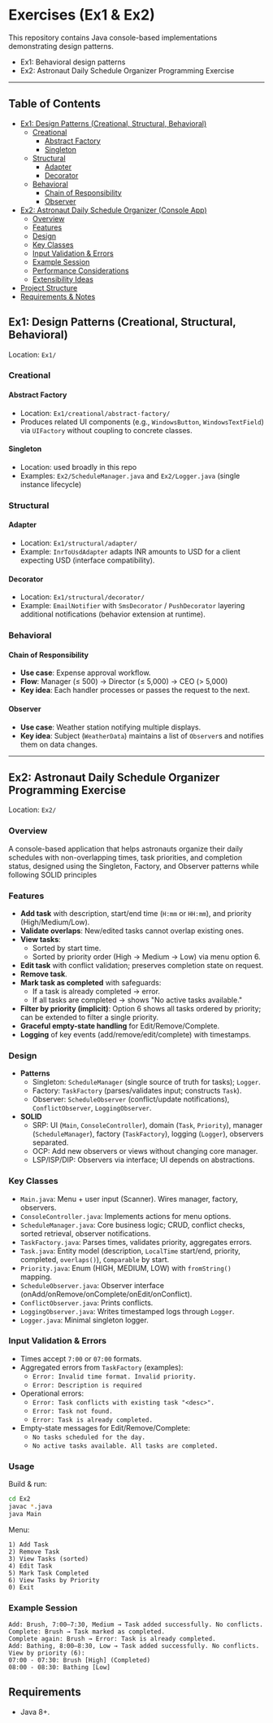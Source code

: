 # Exercises (Ex1 & Ex2)

This repository contains Java console-based implementations demonstrating design patterns.

 - Ex1: Behavioral design patterns
 - Ex2: Astronaut Daily Schedule Organizer Programming Exercise 

---
## Table of Contents

- [Ex1: Design Patterns (Creational, Structural, Behavioral)](#ex1-design-patterns-creational-structural-behavioral)
  - [Creational](#creational)
    - [Abstract Factory](#abstract-factory)
    - [Singleton](#singleton)
  - [Structural](#structural)
    - [Adapter](#adapter)
    - [Decorator](#decorator)
  - [Behavioral](#behavioral)
    - [Chain of Responsibility](#chain-of-responsibility)
    - [Observer](#observer)
- [Ex2: Astronaut Daily Schedule Organizer (Console App)](#ex2-astronaut-daily-schedule-organizer-programming-exercise)
  - [Overview](#overview)
  - [Features](#features)
  - [Design](#design)
  - [Key Classes](#key-classes)
  - [Input Validation & Errors](#input-validation--errors)
  - [Example Session](#example-session)
  - [Performance Considerations](#performance-considerations)
  - [Extensibility Ideas](#extensibility-ideas)
- [Project Structure](#project-structure)
- [Requirements & Notes](#requirements--notes)

## Ex1: Design Patterns (Creational, Structural, Behavioral)

Location: `Ex1/`

### Creational
#### Abstract Factory
- Location: `Ex1/creational/abstract-factory/`
- Produces related UI components (e.g., `WindowsButton`, `WindowsTextField`) via `UIFactory` without coupling to concrete classes.

#### Singleton
- Location: used broadly in this repo
- Examples: `Ex2/ScheduleManager.java` and `Ex2/Logger.java` (single instance lifecycle)

### Structural
#### Adapter
- Location: `Ex1/structural/adapter/`
- Example: `InrToUsdAdapter` adapts INR amounts to USD for a client expecting USD (interface compatibility).

#### Decorator
- Location: `Ex1/structural/decorator/`
- Example: `EmailNotifier` with `SmsDecorator` / `PushDecorator` layering additional notifications (behavior extension at runtime).

### Behavioral
#### Chain of Responsibility
- **Use case**: Expense approval workflow.
- **Flow**: Manager (≤ 500) → Director (≤ 5,000) → CEO (> 5,000)
- **Key idea**: Each handler processes or passes the request to the next.

#### Observer
- **Use case**: Weather station notifying multiple displays.
- **Key idea**: Subject (`WeatherData`) maintains a list of `Observer`s and notifies them on data changes.

---

## Ex2: Astronaut Daily Schedule Organizer Programming Exercise

Location: `Ex2/`

### Overview
A console-based application that helps astronauts organize their daily schedules with non-overlapping times, task priorities, and completion status, designed using the Singleton, Factory, and Observer patterns while following SOLID principles

### Features
- **Add task** with description, start/end time (`H:mm` or `HH:mm`), and priority (High/Medium/Low).
- **Validate overlaps**: New/edited tasks cannot overlap existing ones.
- **View tasks**:
  - Sorted by start time.
  - Sorted by priority order (High → Medium → Low) via menu option 6.
- **Edit task** with conflict validation; preserves completion state on request.
- **Remove task**.
- **Mark task as completed** with safeguards:
  - If a task is already completed → error.
  - If all tasks are completed → shows "No active tasks available."
- **Filter by priority (implicit)**: Option 6 shows all tasks ordered by priority; can be extended to filter a single priority.
- **Graceful empty-state handling** for Edit/Remove/Complete.
- **Logging** of key events (add/remove/edit/complete) with timestamps.

### Design
- **Patterns**
  - Singleton: `ScheduleManager` (single source of truth for tasks); `Logger`.
  - Factory: `TaskFactory` (parses/validates input; constructs `Task`).
  - Observer: `ScheduleObserver` (conflict/update notifications), `ConflictObserver`, `LoggingObserver`.
- **SOLID**
  - SRP: UI (`Main`, `ConsoleController`), domain (`Task`, `Priority`), manager (`ScheduleManager`), factory (`TaskFactory`), logging (`Logger`), observers separated.
  - OCP: Add new observers or views without changing core manager.
  - LSP/ISP/DIP: Observers via interface; UI depends on abstractions.

### Key Classes
- `Main.java`: Menu + user input (Scanner). Wires manager, factory, observers.
- `ConsoleController.java`: Implements actions for menu options.
- `ScheduleManager.java`: Core business logic; CRUD, conflict checks, sorted retrieval, observer notifications.
- `TaskFactory.java`: Parses times, validates priority, aggregates errors.
- `Task.java`: Entity model (description, `LocalTime` start/end, priority, completed, `overlaps()`), `Comparable` by start.
- `Priority.java`: Enum (HIGH, MEDIUM, LOW) with `fromString()` mapping.
- `ScheduleObserver.java`: Observer interface (onAdd/onRemove/onComplete/onEdit/onConflict).
- `ConflictObserver.java`: Prints conflicts.
- `LoggingObserver.java`: Writes timestamped logs through `Logger`.
- `Logger.java`: Minimal singleton logger.

### Input Validation & Errors
- Times accept `7:00` or `07:00` formats.
- Aggregated errors from `TaskFactory` (examples):
  - `Error: Invalid time format. Invalid priority.`
  - `Error: Description is required`
- Operational errors:
  - `Error: Task conflicts with existing task "<desc>".`
  - `Error: Task not found.`
  - `Error: Task is already completed.`
- Empty-state messages for Edit/Remove/Complete:
  - `No tasks scheduled for the day.`
  - `No active tasks available. All tasks are completed.`

### Usage
Build & run:
```bash
cd Ex2
javac *.java
java Main
```

Menu:
```
1) Add Task
2) Remove Task
3) View Tasks (sorted)
4) Edit Task
5) Mark Task Completed
6) View Tasks by Priority
0) Exit
```

### Example Session
```
Add: Brush, 7:00–7:30, Medium → Task added successfully. No conflicts.
Complete: Brush → Task marked as completed.
Complete again: Brush → Error: Task is already completed.
Add: Bathing, 8:00–8:30, Low → Task added successfully. No conflicts.
View by priority (6):
07:00 - 07:30: Brush [High] (Completed)
08:00 - 08:30: Bathing [Low]
```

## Requirements 
- Java 8+.

